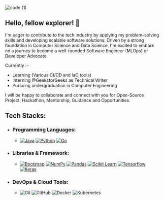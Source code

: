 ![code (1)](https://github.com/aj11anuj/aj11anuj/assets/116108975/a8565e95-2c4e-4c8c-9c3b-aa84f465c434)


## Hello, fellow explorer! 👋
I'm eager to contribute to the tech industry by applying my problem-solving skills and developing scalable software solutions. Driven by a strong foundation in Computer Science and Data Science, I'm excited to embark on a journey to become a well-rounded Software Engineer (MLOps) or Developer Advocate.

Currently :-
- Learning (Various CI/CD and IaC tools)
- Interning @GeeksforGeeks as Technical Writer
- Pursuing undergraduation in Computer Engineering

I will be happy to collaborate and connect with you for Open-Source Project, Hackathon, Mentorship, Guidance and Opportunities.




## Tech Stacks:

- ### Programming Languages:
  - <a href="#"><img alt="Java" src="https://img.shields.io/badge/Java%20-%23000000.svg?logo=java&logoColor=white"></a>
  <a href="#"><img alt="Python" src="https://img.shields.io/badge/Python%20-%23000000.svg?logo=python&logoColor=white"></a>
  <a href="#"><img alt="Go" src="https://img.shields.io/badge/Go%20-%23000000.svg?logo=go&logoColor=white"></a>

 - ### Libraries & Framework:
   - <a href="#"><img alt="Bootstrap" src="https://img.shields.io/badge/Bootstrap%20-%23730099.svg?logo=Bootstrap&logoColor=white"></a>
<a href="#"><img alt="NumPy" src="https://img.shields.io/badge/Numpy%20-%23997a00.svg?logo=numpy&logoColor=white"></a>
<a href="#"><img alt="Pandas" src="https://img.shields.io/badge/Pandas%20-%231d067a.svg?logo=pandas&logoColor=white"></a>
<a href="#"><img alt="Scikit Learn" src="https://img.shields.io/badge/Scikit Learn%20-%23006bb3.svg?logo=scikit learn&logoColor=white"></a>
<a href="#"><img alt="Tensorflow" src="https://img.shields.io/badge/Tensorflow%20-%23e2481d.svg?logo=tensorflow&logoColor=white"></a>
<a href="#"><img alt="Keras" src="https://img.shields.io/badge/Keras%20-%23b30000.svg?logo=keras&logoColor=white"></a>

 - ### DevOps & Cloud Tools:
   - ![Git](https://img.shields.io/badge/-Git-black?style=flat-square&logo=git)
![GitHub](https://img.shields.io/badge/-GitHub-black?style=flat-square&logo=github)
![Docker](https://img.shields.io/badge/-Docker-black?style=flat-square&logo=docker)
![Kubernetes](https://img.shields.io/badge/-Kubernetes-black?style=flat-square&logo=kubernetes)
